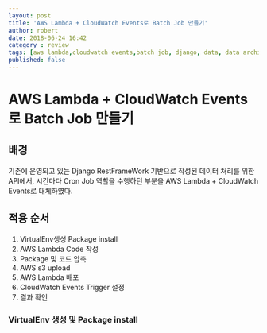 ```yaml
---
layout: post
title: 'AWS Lambda + CloudWatch Events로 Batch Job 만들기'
author: robert
date: 2018-06-24 16:42
category : review
tags: [aws lambda,cloudwatch events,batch job, django, data, data architecture]
published: false
---
```

AWS Lambda + CloudWatch Events로 Batch Job 만들기
===

## 배경

기존에 운영되고 있는 Django RestFrameWork 기반으로 작성된 데이터 처리를 위한 API에서, 시간마다 Cron Job 역할을 수행하던 부분을 AWS Lambda + CloudWatch Events로 대체하였다.

## 적용 순서

1. VirtualEnv생성 Package install
2. AWS Lambda Code 작성
3. Package 및 코드 압축
4. AWS s3 upload
5. AWS Lambda 배포
6. CloudWatch Events Trigger 설정
7. 결과 확인

### VirtualEnv 생성 및 Package install
